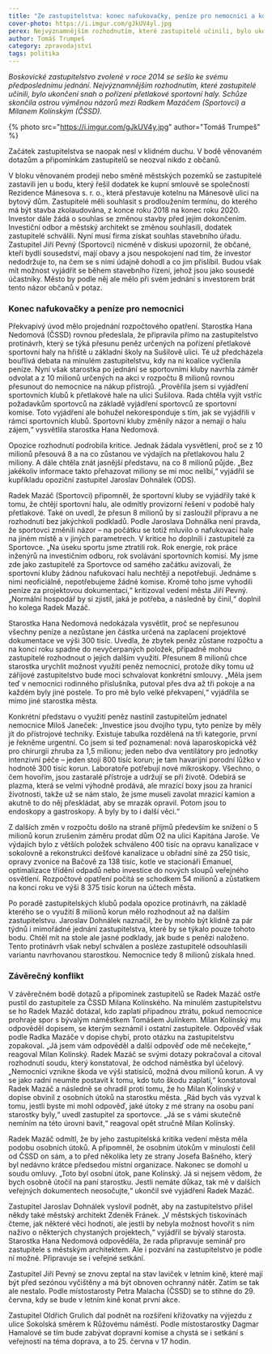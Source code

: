 ```yaml
---
title: "Ze zastupitelstva: konec nafuko­vačky, peníze pro nemocnici a konflikt zastupitelů"
cover-photo: https://i.imgur.com/gJkUV4yl.jpg
perex: Nejvýznamnějším rozhodnutím, které zastupitelé učinili, bylo ukončení snah o pořízení přetlakové sportovní haly.
author: Tomáš Trumpeš
category: zpravodajství
tags: politika
---
```


*Boskovické zastupitelstvo zvolené v roce 2014 se sešlo ke svému předposlednímu jednání. Nejvýznamnějším rozhodnutím, které zastupitelé učinili, bylo ukončení snah o pořízení přetlakové sportovní haly. Schůze skončila ostrou výměnou názorů mezi Radkem Mazáčem (Sportovci) a Milanem Kolínským (ČSSD).*

{% photo src="https://i.imgur.com/gJkUV4y.jpg" author="Tomáš Trumpeš" %}

Začátek zastupitelstva se naopak nesl v klidném duchu. V bodě věnovaném dotazům a připomínkám zastupitelů se neozval nikdo z občanů.

V bloku věnovaném prodeji nebo směně městských pozemků se zastupitelé zastavili jen u bodu, který řešil dodatek ke kupní smlouvě se společností Rezidence Mánesova s. r. o., která přestavuje kotelnu na Mánesově ulici na bytový dům. Zastupitelé měli souhlasit s prodloužením termínu, do kterého má být stavba zkolaudována, z konce roku 2018 na konec roku 2020. Investor dále žádá o souhlas se změnou stavby před jejím dokončením. Investiční odbor a městský architekt se změnou souhlasili, dodatek zastupitelé schválili. Nyní musí firma získat souhlas stavebního úřadu. Zastupitel Jiří Pevný (Sportovci) nicméně v diskusi upozornil, že občané, kteří bydlí sousedství, mají obavy a jsou nespokojení nad tím, že investor nedodržuje to, na čem se s nimi údajně dohodl a co jim přislíbil. Budou však mít možnost vyjádřit se během stavebního řízení, jehož jsou jako sousedé účastníky. Město by podle něj ale mělo při svém jednání s investorem brát tento názor občanů v potaz.

### Konec nafukovačky a peníze pro nemocnici

Překvapivý úvod mělo projednání rozpočtového opatření. Starostka Hana Nedomová (ČSSD) rovnou předeslala, že připravila přímo na zastupitelstvo protinávrh, který se týká přesunu peněz určených na pořízení přetlakové sportovní haly na hřiště u základní školy na Sušilově ulici. Té už předcházela bouřlivá debata na minulém zastupitelstvu, kdy na ni koalice vyčlenila peníze. Nyní však starostka po jednání se sportovními kluby navrhla záměr odvolat a z 10 milionů určených na akci v rozpočtu 8 milionů rovnou přesunout do nemocnice na nákup přístrojů. „Prověřila jsem si vyjádření sportovních klubů k přetlakové hale na ulici Sušilova. Rada chtěla vyjít vstříc požadavkům sportovců na základě vyjádření sportovců ze sportovní komise. Toto vyjádření ale bohužel nekoresponduje s tím, jak se vyjádřili v rámci sportovních klubů. Sportovní kluby změnily názor a nemají o halu zájem,“ vysvětlila starostka Hana Nedomová.

Opozice rozhodnutí podrobila kritice. Jednak žádala vysvětlení, proč se z 10 milionů přesouvá 8 a na co zůstanou ve výdajích na přetlakovou halu 2 miliony. A dále chtěla znát jasnější představu, na co 8 milionů půjde. „Bez jakékoliv informace takto přehazovat miliony se mi moc nelíbí,“ vyjádřil se kupříkladu opoziční zastupitel Jaroslav Dohnálek (ODS).

Radek Mazáč (Sportovci) připomněl, že sportovní kluby se vyjádřily také k tomu, že chtějí sportovní halu, ale odmítly provizorní řešení v podobě haly přetlakové. Také on uvedl, že přesun 8 milionů by si zasloužil přípravu a ne rozhodnutí bez jakýchkoli podkladů. Podle Jaroslava Dohnálka není pravda, že sportovci změnili názor – na počátku se totiž mluvilo o nafukovací hale na jiném místě a v jiných parametrech. V kritice ho doplnili i zastupitelé za Sportovce. „Na úseku sportu jsme ztratili rok. Rok energie, rok práce inženýrů na investičním odboru, rok svolávání sportovních komisí. My jsme zde jako zastupitelé za Sportovce od samého začátku avizovali, že sportovní kluby žádnou nafukovací halu nechtějí a nepotřebují. Jednáme s nimi neoficiálně, nepotřebujeme žádné komise. Kromě toho jsme vyhodili peníze za projektovou dokumentaci,“ kritizoval vedení města Jiří Pevný. „Normální hospodář by si zjistil, jaká je potřeba, a následně by činil,“ doplnil ho kolega Radek Mazáč.

Starostka Hana Nedomová nedokázala vysvětlit, proč se nepřesunou všechny peníze a nezůstane jen částka určená na zaplacení projektové dokumentace ve výši 300 tisíc. Uvedla, že zbytek peněz zůstane rozpočtu a na konci roku spadne do nevyčerpaných položek, případně mohou zastupitelé rozhodnout o jejich dalším využití. Přesunem 8 milionů chce starostka urychlit možnost využití peněz nemocnicí, protože díky tomu už zářijové zastupitelstvo bude moci schvalovat konkrétní smlouvy. „Měla jsem teď v nemocnici rodinného příslušníka, putoval přes dva až tři pokoje a na každém byly jiné postele. To pro mě bylo velké překvapení,“ vyjádřila se mimo jiné starostka města.

Konkrétní představu o využití peněz nastínil zastupitelům jednatel nemocnice Miloš Janeček: „Investice jsou dvojího typu, tyto peníze by měly jít do přístrojové techniky. Existuje tabulka rozdělená na tři kategorie, první je řekněme urgentní. Co jsem si teď poznamenal: nová laparoskopická věž pro chirurgii zhruba za 1,5 milionu; jeden nebo dva ventilátory pro jednotky intenzivní péče – jeden stojí 800 tisíc korun; je tam havarijní porodní lůžko v hodnotě 300 tisíc korun. Laboratoře potřebují nové mikroskopy. Všechno, o čem hovořím, jsou zastaralé přístroje a udržují se při životě. Odebírá se plazma, která se velmi výhodně prodává, ale mrazící boxy jsou za hranicí životnosti, takže už se nám stalo, že jsme museli zavolat mrazicí kamion a akutně to do něj přeskládat, aby se mrazák opravil. Potom jsou to endoskopy a gastroskopy. A byly by to i další věci.“

Z dalších změn v rozpočtu došlo na straně příjmů především ke snížení o 5 milionů korun zrušením záměru prodat dům O2 na ulici Kapitána Jaroše. Ve výdajích bylo z větších položek schváleno 400 tisíc na opravu kanalizace v sokolovně a rekonstrukci dešťové kanalizace u obřadní síně za 250 tisíc, opravy zvonice na Bačově za 138 tisíc, kotle ve stacionáři Emanuel, optimalizace třídění odpadů nebo investice do nových sloupů veřejného osvětlení. Rozpočtové opatření počítá se schodkem 54 milionů a zůstatkem na konci roku ve výši 8 375 tisíc korun na účtech města.

Po poradě zastupitelských klubů podala opozice protinávrh, na základě kterého se o využití 8 milionů korun mělo rozhodnout až na dalším zastupitelstvu. Jaroslav Dohnálek naznačil, že by mohlo být klidně za pár týdnů i mimořádné jednání zastupitelstva, které by se týkalo pouze tohoto bodu. Chtěl mít na stole ale jasné podklady, jak bude s penězi naloženo. Tento protinávrh však nebyl schválen a posléze zastupitelé odsouhlasili variantu navrhovanou starostkou. Nemocnice tedy 8 milionů získala hned.

### Závěrečný konflikt

V závěrečném bodě dotazů a připomínek zastupitelů se Radek Mazáč ostře pustil do zastupitele za ČSSD Milana Kolínského. Na minulém zastupitelstvu se ho Radek Mazáč dotázal, kdo zaplatí případnou ztrátu, pokud nemocnice prohraje spor s bývalým náměstkem Tomášem Julínkem. Milan Kolínský mu odpověděl dopisem, se kterým seznámil i ostatní zastupitele. Odpověď však podle Radka Mazáče v dopise chybí, proto otázku na zastupitelstvu zopakoval. „Já jsem vám odpověděl a další odpověď ode mě nečekejte,“ reagoval Milan Kolínský. Radek Mazáč se svými dotazy pokračoval a citoval rozhodnutí soudu, který konstatoval, že odchod náměstka byl účelový. „Nemocnici vznikne škoda ve výši statisíců, možná dvou milionů korun. A vy se jako radní neumíte postavit k tomu, kdo tuto škodu zaplatí,“ konstatoval Radek Mazáč a následně se ohradil proti tomu, že ho Milan Kolínský v dopise obvinil z osobních útoků na starostku města. „Rád bych vás vyzval k tomu, jestli byste mi mohl odpověď, jaké útoky z mé strany na osobu paní starostky byly,“ uvedl zastupitel za sportovce. „Já se s vámi skutečně nemíním na této úrovni bavit,“ reagoval opět stručně Milan Kolínský.

Radek Mazáč odmítl, že by jeho zastupitelská kritika vedení města měla podobu osobních útoků. A připomněl, že osobním útokům v minulosti čelil od ČSSD on sám, a to před několika lety ze strany Josefa Bašného, který byl nedávno krátce předsedou místní organizace. Nakonec se domohl u soudu omluvy. „Toto byl osobní útok, pane Kolínský. Já si nejsem vědom, že bych osobně útočil na paní starostku. Jestli nemáte důkaz, tak mě v dalších veřejných dokumentech neosočujte,“ ukončil své vyjádření Radek Mazáč.

Zastupitel Jaroslav Dohnálek vyslovil podnět, aby na zastupitelstvo přišel někdy také městský architekt Zdeněk Fránek. „V městských tiskovinách čteme, jak některé věci hodnotí, ale jestli by nebyla možnost hovořit s ním naživo o některých chystaných projektech,“ vyjádřil se bývalý starosta. Starostka Hana Nedomová odpověděla, že rada připravuje seminář pro zastupitele s městským architektem. Ale i pozvání na zastupitelstvo je podle ní možné. Připravuje se i veřejné setkání.

Zastupitel Jiří Pevný se znovu zeptal na stav laviček v letním kině, které mají být před sezónou vyčištěny a má být obnoven ochranný nátěr. Zatím se tak ale nestalo. Podle místostarosty Petra Malacha (ČSSD) se to stihne do 29. června, kdy se bude v letním kině konat první akce.

Zastupitel Oldřich Grulich dal podnět na rozšíření křižovatky na výjezdu z ulice Sokolská směrem k Růžovému náměstí. Podle místostarostky Dagmar Hamalové se tím bude zabývat dopravní komise a chystá se i setkání s veřejností na téma doprava, a to 25. června v 17 hodin.